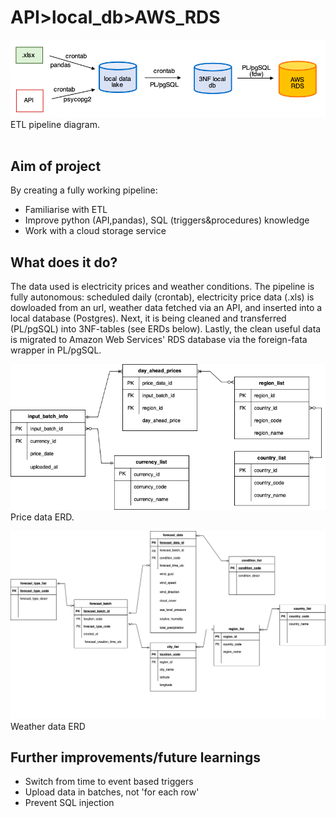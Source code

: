 # API>local_db>AWS_RDS<br>

![alt text](https://github.com/jdeksnys/ETL-Pipeline/blob/main/diagram_pipeline.png)<br>
ETL pipeline diagram.<br>
<br>

## Aim of project
By creating a fully working pipeline:<br>
- Familiarise with ETL<br>
- Improve python (API,pandas), SQL (triggers&procedures) knowledge<br>
- Work with a cloud storage service<br>

## What does it do?
The data used is electricity prices and weather conditions. The pipeline is fully autonomous: scheduled daily (crontab), electricity price data (.xls) is dowloaded from an url, weather data fetched via an API, and inserted into a local database (Postgres). Next, it is being cleaned and transferred (PL/pgSQL) into 3NF-tables (see ERDs below). Lastly, the clean useful data is migrated to Amazon Web Services' RDS database via the foreign-fata wrapper in PL/pgSQL.<br>

![alt text](https://github.com/jdeksnys/ETL-Pipeline/blob/main/ERD_day_ahead.png)<br>
Price data ERD.<br>

![alt text](https://github.com/jdeksnys/ETL-Pipeline/blob/main/ERD_meteo_png.png)<br>
Weather data ERD<br>

## Further improvements/future learnings
- Switch from time to event based triggers<br>
- Upload data in batches, not 'for each row'<br>
- Prevent SQL injection<br>
